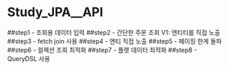 # Study_JPA__API

##step1 - 조회용 데이터 입력
##step2 - 간단한 주문 조회 V1: 엔티티를 직접 노출
##step3 - fetch join 사용
##step4 - 엔티 직접 노출
##step5 - 페이징 한계 돌파
##step6 - 컬렉션 조회 최적화
##step7 - 플랫 데이터 최적화
##step8 - QueryDSL 사용